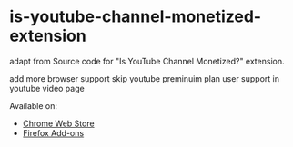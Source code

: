 # is-youtube-channel-monetized-extension



adapt from Source code for "Is YouTube Channel Monetized?" extension.


add  more browser support
skip youtube preminuim plan user
support in youtube video page



Available on:
- [Chrome Web Store](https://chrome.google.com/webstore/detail/is-youtube-channel-moneti/ijonaoomgjhjacfmipjlfdobddhfnkjn)
- [Firefox Add-ons](https://addons.mozilla.org/en-US/firefox/addon/is-youtube-channel-monetized/)
